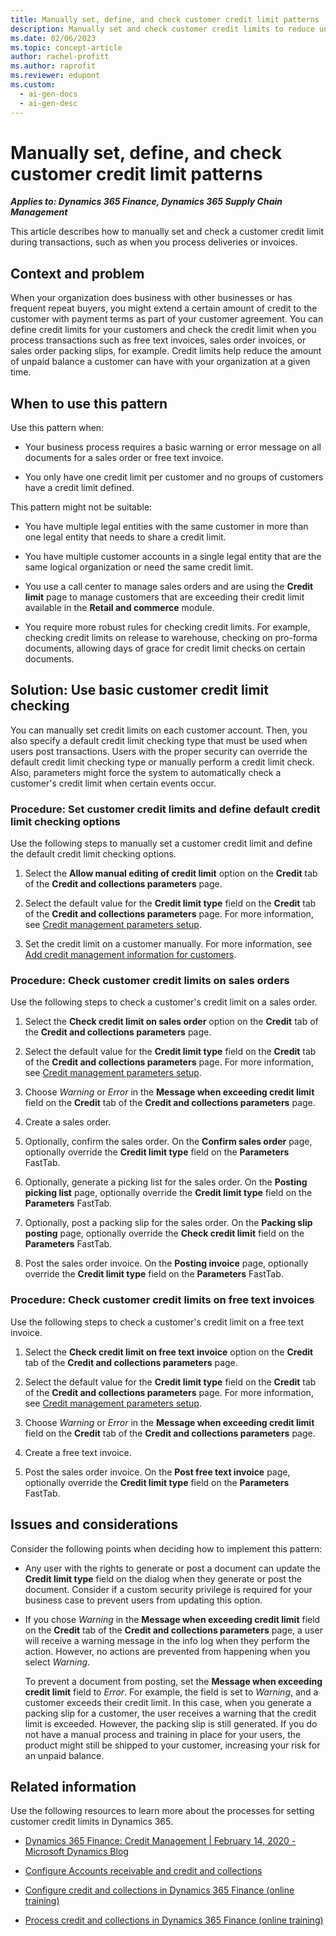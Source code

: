 ```yaml
---
title: Manually set, define, and check customer credit limit patterns
description: Manually set and check customer credit limits to reduce unpaid balance and protect against risk of non-payment in Dynamics 365.
ms.date: 02/06/2023
ms.topic: concept-article
author: rachel-profitt
ms.author: raprofit
ms.reviewer: edupont
ms.custom:
  - ai-gen-docs
  - ai-gen-desc
---
```


# Manually set, define, and check customer credit limit patterns

***Applies to: Dynamics 365 Finance, Dynamics 365 Supply Chain Management***

This article describes how to manually set and check a customer credit limit during transactions, such as when you process deliveries or invoices.

## Context and problem

When your organization does business with other businesses or has frequent repeat buyers, you might extend a certain amount of credit to the customer with payment terms as part of your customer agreement. You can define credit limits for your customers and check the credit limit when you process transactions such as free text invoices, sales order invoices, or sales order packing slips, for example. Credit limits help reduce the amount of unpaid balance a customer can have with your organization at a given time.

## When to use this pattern

Use this pattern when:

- Your business process requires a basic warning or error message on all documents for a sales order or free text invoice.

- You only have one credit limit per customer and no groups of customers have a credit limit defined.

This pattern might not be suitable:

- You have multiple legal entities with the same customer in more than one legal entity that needs to share a credit limit.

- You have multiple customer accounts in a single legal entity that are the same logical organization or need the same credit limit.

- You use a call center to manage sales orders and are using the **Credit limit** page to manage customers that are exceeding their credit limit available in the **Retail and commerce** module.

- You require more robust rules for checking credit limits. For example, checking credit limits on release to warehouse, checking on pro-forma documents, allowing days of grace for credit limit checks on certain documents.

## Solution: Use basic customer credit limit checking

You can manually set credit limits on each customer account. Then, you also specify a default credit limit checking type that must be used when users post transactions. Users with the proper security can override the default credit limit checking type or manually perform a credit limit check. Also, parameters might force the system to automatically check a customer's credit limit when certain events occur.  

### Procedure: Set customer credit limits and define default credit limit checking options

Use the following steps to manually set a customer credit limit and define the default credit limit checking options.

1. Select the **Allow manual editing of credit limit** option on the **Credit** tab of the **Credit and collections parameters** page.

2. Select the default value for the **Credit limit type** field on the **Credit** tab of the **Credit and collections parameters** page. For more information, see [Credit management parameters setup](/dynamics365/finance/accounts-receivable/cm-credit-mgmt-setup).

3. Set the credit limit on a customer manually. For more information, see [Add credit management information for customers](/dynamics365/finance/accounts-receivable/cm-add-credit-mgmt-information-customer#customer-information).

### Procedure: Check customer credit limits on sales orders

Use the following steps to check a customer's credit limit on a sales order.

1. Select the **Check credit limit on sales order** option on the **Credit** tab of the **Credit and collections parameters** page.

2. Select the default value for the **Credit limit type** field on the **Credit** tab of the **Credit and collections parameters** page. For more information, see [Credit management parameters setup](/dynamics365/finance/accounts-receivable/cm-credit-mgmt-setup).

3. Choose *Warning* or *Error* in the **Message when exceeding credit limit** field on the **Credit** tab of the **Credit and collections parameters** page.

4. Create a sales order.

5. Optionally, confirm the sales order. On the **Confirm sales order** page, optionally override the **Credit limit type** field on the **Parameters** FastTab.

6. Optionally, generate a picking list for the sales order. On the **Posting picking list** page, optionally override the **Credit limit type** field on the **Parameters** FastTab.

7. Optionally, post a packing slip for the sales order. On the **Packing slip posting** page, optionally override the **Check credit limit** field on the **Parameters** FastTab.

8. Post the sales order invoice. On the **Posting invoice** page, optionally override the **Credit limit type** field on the **Parameters** FastTab.

### Procedure: Check customer credit limits on free text invoices

Use the following steps to check a customer's credit limit on a free text invoice.

1. Select the **Check credit limit on free text invoice** option on the **Credit** tab of the **Credit and collections parameters** page.

2. Select the default value for the **Credit limit type** field on the **Credit** tab of the **Credit and collections parameters** page. For more information, see [Credit management parameters setup](/dynamics365/finance/accounts-receivable/cm-credit-mgmt-setup).

3. Choose *Warning* or *Error* in the **Message when exceeding credit limit** field on the **Credit** tab of the **Credit and collections parameters** page.

4. Create a free text invoice.

5. Post the sales order invoice. On the **Post free text invoice** page, optionally override the **Credit limit type** field on the **Parameters** FastTab.

## Issues and considerations

Consider the following points when deciding how to implement this pattern:

- Any user with the rights to generate or post a document can update the **Credit limit type** field on the dialog when they generate or post the document. Consider if a custom security privilege is required for your business case to prevent users from updating this option.

- If you chose *Warning* in the **Message when exceeding credit limit** field on the **Credit** tab of the **Credit and collections parameters** page, a user will receive a warning message in the info log when they perform the action. However, no actions are prevented from happening when you select *Warning*. 

  To prevent a document from posting, set the **Message when exceeding credit limit** field to *Error*. For example, the field is set to *Warning*, and a customer exceeds their credit limit. In this case, when you generate a packing slip for a customer, the user receives a warning that the credit limit is exceeded. However, the packing slip is still generated. If you do not have a manual process and training in place for your users, the product might still be shipped to your customer, increasing your risk for an unpaid balance.

## Related information

Use the following resources to learn more about the processes for setting customer credit limits in Dynamics 365.

- [Dynamics 365 Finance: Credit Management \| February 14, 2020 - Microsoft Dynamics Blog](https://community.dynamics.com/blogs/post/?postid=48627251-aba8-4509-8f69-5c26a9652b59)

- [Configure Accounts receivable and credit and collections](/dynamics365/finance/accounts-receivable/accounts-receivables-set-up-overview)

- [Configure credit and collections in Dynamics 365 Finance (online training)](/training/modules/configure-credit-collections-dyn365-finance/)

- [Process credit and collections in Dynamics 365 Finance (online training)](/training/modules/process-credit-collections-dyn365-finance/)

<!--## Tags
*Industries:* All

*Stakeholders:* Functional consultant, Business analyst, Accounts receivable lead, Finance lead, Sales lead, Operations lead

*Products:* Dynamics 365 Finance, Dynamics 365 Supply Chain Management
